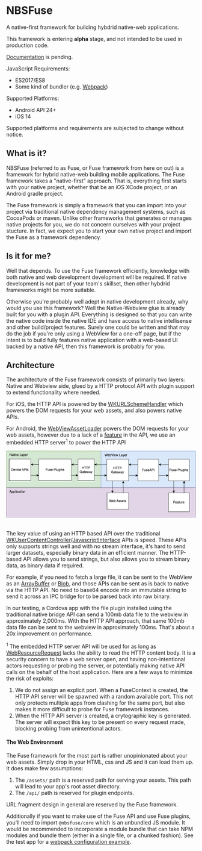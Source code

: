 
# NBSFuse

A native-first framework for building hybdrid native-web applications.

This framework is entering **alpha** stage, and not intended to be used in production code.

[Documentation]('./docs/main.md) is pending.

JavaScript Requirements:
- ES2017/ES8
- Some kind of bundler (e.g. [Webpack](https://webpack.js.org/))

Supported Platforms:
- Android API 24+
- iOS 14

Supported platforms and requirements are subjected to change without notice.

## What is it?

NBSFuse (referred to as Fuse, or Fuse framework from here on out) is a framework for hybrid native-web building mobile applications.
The Fuse framework takes a "native-first" approach. That is, everything first starts with your native project, whether that be an iOS XCode project, or an Android gradle project.

The Fuse framework is simply a framework that you can import into your project via traditional native dependency management systems, such as
CocoaPods or maven. Unlike other frameworks that generates or manages native projects for you, we do not concern ourselves with your project stucture. In fact, we expect you to start your own native project and import the Fuse as a framework dependency.

## Is it for me?

Well that depends. To use the Fuse framework efficiently, knowledge with both native and web development development will be required.
If native development is not part of your team's skillset, then other hybdrid frameworks might be more suitable.

Otherwise you're probably well adept in native development already, why would you use this framework? Well the Native-Webview glue is already built for you with a plugin API. Everything is designed so that you can write the native code inside the native IDE and have access to native intellisense and other build/project features. Surely one could be written and that may do the job if you're only using a WebView for a one-off page, but if the intent is to build fully features native application with a web-based UI backed by a native API, then this framework is probably for you.

## Architecture

The architecture of the Fuse framework consists of primarily two layers: Native and Webview side, glued by a HTTP protocol API with plugin support to extend functionality where needed.

For iOS, the HTTP API is powered by the [WKURLSchemeHandler](https://developer.apple.com/documentation/webkit/wkurlschemehandler?language=objc) which powers the DOM requests for your web assets, and also powers native APIs.

For Android, the [WebViewAssetLoader](https://developer.android.com/reference/androidx/webkit/WebViewAssetLoader) powers the DOM requests for your web assets, however due to a lack of a [feature](https://issuetracker.google.com/issues/119844519) in the API, we use an embedded HTTP server<sup>1</sup> to power the HTTP API

<div style="text-align: center">
    <img src="./docs/res/architecture.jpg" />
</div>
</br />

The key value of using an HTTP based API over the traditional [WKUserContentController](https://developer.apple.com/documentation/webkit/wkusercontentcontroller)/[JavascriptInterface](https://developer.android.com/reference/android/webkit/JavascriptInterface) APIs is speed.
These APIs only supports strings well and with no stream interface, it's hard to send larger datasets, especially binary data in an efficient manner. The HTTP-based API allows you to send strings, but also allows you to stream binary data, as binary data if required.

For example, if you need to fetch a large file, it can be sent to the WebView as an [ArrayBuffer](https://developer.mozilla.org/en-US/docs/Web/JavaScript/Reference/Global_Objects/ArrayBuffer) or [Blob](https://developer.mozilla.org/en-US/docs/Web/API/Blob), and those APIs can be sent as is back to native via the HTTP API. No need to base64 encode into an immutable string to send it across an IPC bridge for to be parsed back into raw binary.

In our testing, a Cordova app with the file plugin installed using the traditional native bridge API can send a 100mb data file to the webview in approximately 2,000ms. With the HTTP API approach, that same 100mb data file can be sent to the webview in approximately 100ms. That's about a 20x improvement on performance.

<sup>1</sup> The embedded HTTP server API will be used for as long as [WebResourceRequest](https://developer.android.com/reference/android/webkit/WebResourceRequest) lacks the ability to read the HTTP content body. It is a security concern to have a web server open, and having non-intentional actors requesting or probing the server, or potentially making native API calls on the behalf of the host application. Here are a few ways to minimize the risk of exploits:

1. We do not assign an explicit port. When a FuseContext is created, the HTTP API server will be spawned with a random available port. This not only protects multiple apps from clashing for the same port, but also makes it more difficult to probe for Fuse framework instances.
2. When the HTTP API server is created, a crytographic key is generated. The server will expect this key to be present on every request made, blocking probing from unintentional actors.

#### The Web Environment

The Fuse framework for the most part is rather unopinionated about your web assets. Simply drop in your HTML, css and JS and it can load them up. It does make few assumptions:

1. The `/assets/` path is a reserved path for serving your assets. This path will lead to your app's root asset directory.
2. The `/api/` path is reserved for plugin endpoints.

URL fragment design in general are reserved by the Fuse framework.

Additionally if you want to make use of the Fuse API and use Fuse plugins, you'll need to import `@nbsfuse/core` which is an unbundled JS module.
It would be recommended to incorporate a module bundle that can take NPM modules and bundle them (either in a single file, or a chunked fashion). See the test app for a [webpack configuration example](./testapp/webpack.config.js).
